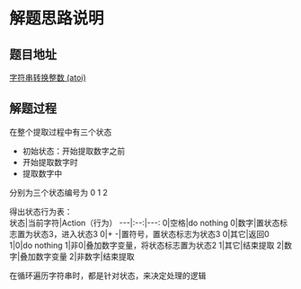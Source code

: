 # 解题思路说明

## 题目地址
[字符串转换整数 (atoi)](https://leetcode-cn.com/problems/string-to-integer-atoi/)

## 解题过程

在整个提取过程中有三个状态  
* 初始状态：开始提取数字之前
* 开始提取数字时
* 提取数字中

分别为三个状态编号为 0 1 2  

得出状态行为表：    
状态|当前字符|Action（行为）
---|:--:|---:
0|空格|do nothing
0|数字|置状态标志置为状态3，进入状态3
0|+ -|置符号，置状态标志为状态3
0|其它|返回0
1|0|do nothing
1|非0|叠加数字变量，将状态标志置为状态2
1|其它|结束提取
2|数字|叠加数字变量
2|非数字|结束提取

在循环遍历字符串时，都是针对状态，来决定处理的逻辑